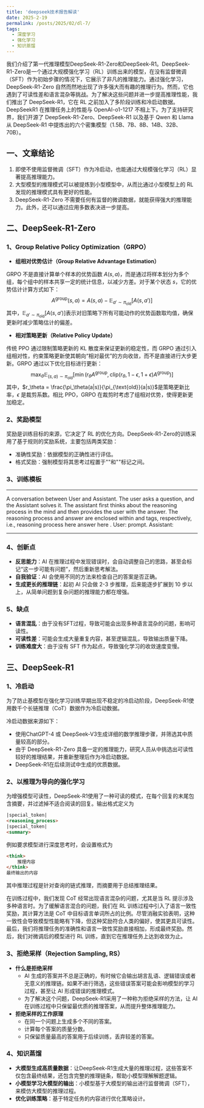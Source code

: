 ```yaml
---
title: 'deepseek技术报告解读'
date: 2025-2-19
permalink: /posts/2025/02/dl-7/
tags:
  - 深度学习
  - 强化学习
  - 知识蒸馏
---
```

我们介绍了第一代推理模型DeepSeek-R1-Zero和DeepSeek-R1。DeepSeek-R1-Zero是一个通过大规模强化学习（RL）训练出来的模型，在没有监督微调（SFT）作为初始步骤的情况下，它展示了非凡的推理能力。通过强化学习，DeepSeek-R1-Zero 自然而然地出现了许多强大而有趣的推理行为。然而，它也遇到了可读性差和语言混杂等挑战。为了解决这些问题并进一步提高推理性能，我们推出了 DeepSeek-R1，它在 RL 之前加入了多阶段训练和冷启动数据。DeepSeekR1 在推理任务上的性能与 OpenAI-o1-1217 不相上下。为了支持研究界，我们开源了 DeepSeek-R1-Zero、DeepSeek-R1 以及基于 Qwen 和 Llama 从 DeepSeek-R1 中提炼出的六个密集模型（1.5B、7B、8B、14B、32B、70B）。

## 一、文章结论 ##

1.  即使不使用监督微调（SFT）作为冷启动，也能通过大规模强化学习（RL）显著提高推理能力。
2. 大型模型的推理模式可以被提炼到小型模型中，从而比通过小型模型上的 RL 发现的推理模式具有更好的性能。
3. DeepSeek-R1-Zero 不需要任何有监督的微调数据，就能获得强大的推理能力。此外，还可以通过应用多数表决进一步提高。

## 二、DeepSeek-R1-Zero ##

### 1、Group Relative Policy Optimization（GRPO）	 ###

- **组相对优势估计（Group Relative Advantage Estimation）**

GRPO 不是直接计算单个样本的优势函数 $A(s,a)$，而是通过将样本划分为多个组，每个组中的样本共享一定的统计信息，以减少方差。对于某个状态 $s$，它的优势估计计算方式如下：
$$
A^{\text{group}}(s, a) = A(s, a) - \mathbb{E}_{a' \sim \pi_{\text{old}}} [A(s, a')]
$$
其中，$\mathbb{E}_{a' \sim \pi_{\text{old}}} [A(s, a')]$表示对旧策略下所有可能动作的优势函数取均值，确保更新时减少策略估计的偏差。

- **相对策略更新（Relative Policy Update）**

传统 PPO 通过限制策略更新的 KL 散度来保证更新的稳定性，而 GRPO 通过引入组相对性，约束策略更新使其朝向“相对最优”的方向收敛，而不是直接进行大步更新。GRPO 通过以下优化目标进行更新：
$$
\max_{\theta} \mathbb{E}_{(s, a) \sim \pi_{\text{old}}} 
\left[ 
\min\left( r_{\theta} A^{\text{group}}, \text{clip}(r_{\theta}, 1-\epsilon, 1+\epsilon) A^{\text{group}} \right) 
\right]
$$
其中，$r_\theta = \frac{\pi_\theta(a|s)}{\pi_{\text{old}}(a|s)}$是策略更新比率，$\epsilon$ 是裁剪系数。相比 PPO，GRPO 在裁剪时考虑了组相对优势，使得更新更加稳定。

### 2、奖励模型 ###

奖励是训练目标的来源，它决定了 RL 的优化方向。DeepSeek-R1-Zero的训练采用了基于规则的奖励系统，主要包括两类奖励：

- 准确性奖励：依据模型的正确性进行评估。
- 格式奖励：强制模型将其思考过程置于"<think>"和"</think>"标记之间。

### 3、训练模板 ###

------

A conversation between User and Assistant. The user asks a question, and the Assistant solves it. The assistant first thinks about the reasoning process in the mind and then provides the user with the answer. The reasoning process and answer are enclosed within <think> </think> and <answer> </answer> tags, respectively, i.e., <think> reasoning process here </think> <answer> answer here </answer>. User: prompt. Assistant:

------

### 4、创新点 ###

- **反思能力**：AI 在推理过程中发现错误时，会自动调整自己的思路，甚至会标记“这一步可能有问题”，然后重新思考解法。
- **自我验证**：AI 会使用不同的方法来检查自己的答案是否正确。
- **生成更长的推理链**：起初 AI 只会做 2-3 步推理，后来能逐步扩展到 10 步以上，从简单问题到复杂问题的推理能力都在增强。

### 5、缺点 ###

- **语言混乱**：由于没有SFT过程，导致可能会出现多种语言混杂的问题，影响可读性。
- **可读性差**：可能会生成大量重复内容，甚至逻辑混乱，导致输出质量下降。
- **训练难度大**：由于没有 SFT 作为起点，导致强化学习的收敛速度变慢。

## 三、DeepSeek-R1 ##

### 1、冷启动 ###

为了防止基模型在强化学习训练早期出现不稳定的冷启动阶段，DeepSeek-R1使用数千个长链推理（CoT）数据作为冷启动数据。

冷启动数据来源如下：

- 使用ChatGPT-4 或 DeepSeek-V3生成详细的数学推理步骤，并筛选其中质量较高的部分。
- 由于 DeepSeek-R1-Zero 具备一定的推理能力，研究人员从中挑选出可读性较好的推理结果，并重新整理后作为冷启动数据。
- DeepSeek-R1在后续测试中生成的优质数据。

### **2、以推理为导向的强化学习** ###

为增强模型可读性，DeepSeek-R1使用了一种可读的模式，在每个回复的末尾包含摘要，并过滤掉不适合阅读的回复。输出格式定义为 

```html
|special_token|
<reasoning_process>
|special_token|
<summary>
```

例如要求模型进行深度思考时，会设置格式为

```html
<think>
	推理内容
</think>
最终输出的内容
```

其中推理过程是针对查询的链式推理，而摘要用于总结推理结果。

在训练过程中，我们发现 CoT 经常出现语言混杂的问题，尤其是当 RL 提示涉及多种语言时。为了缓解语言混合的问题，我们在 RL 训练过程中引入了语言一致性奖励，其计算方法是 CoT 中目标语言单词所占的比例。尽管消融实验表明，这种一致性会导致模型性能略有下降，但这种奖励符合人类的偏好，使其更具可读性。最后，我们将推理任务的准确性和语言一致性奖励直接相加，形成最终奖励。然后，我们对微调后的模型进行 RL 训练，直到它在推理任务上达到收敛为止。

### 3、拒绝采样（Rejection Sampling, RS） ###

- **什么是拒绝采样**
  - AI 生成的答案并不总是正确的，有时候它会输出胡言乱语、逻辑错误或者无意义的推理链。如果不进行筛选，这些错误答案可能会影响模型的学习过程，甚至让 AI 形成错误的推理模式。
  - 为了解决这个问题，DeepSeek-R1采用了一种称为拒绝采样的方法，让 AI 在训练过程中只保留最优质的推理答案，从而提升整体推理能力。
- **拒绝采样的工作原理**
  - 在同一个问题上生成多个不同的答案。
  - 计算每个答案的质量分数。
  - 只保留质量最高的答案用于后续训练，丢弃较差的答案。


### 4、知识蒸馏 ###

- **大模型生成高质量数据**：让DeepSeek-R1生成大量的推理过程，这些答案不仅包含最终结果，还包含完整的推理链条，帮助小模型理解解题逻辑。
- **小模型学习大模型的输出**：小模型基于大模型的输出进行监督微调（SFT），来模仿大模型的推理过程。
- **优化训练策略**：基于特定任务的内容进行优化策略设计。



